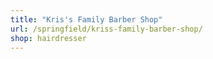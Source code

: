 ```yaml
---
title: "Kris's Family Barber Shop"
url: /springfield/kriss-family-barber-shop/
shop: hairdresser
---
```

